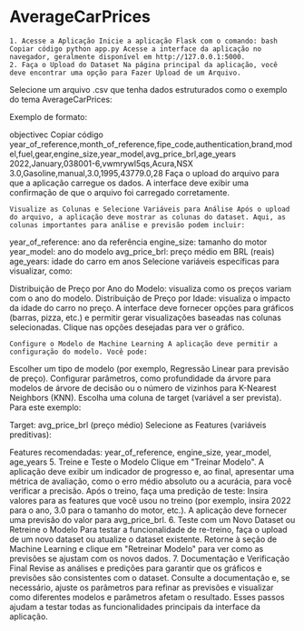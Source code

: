 # AverageCarPrices

    1. Acesse a Aplicação Inicie a aplicação Flask com o comando: bash Copiar código python app.py Acesse a interface da aplicação no navegador, geralmente disponível em http://127.0.0.1:5000.
    2. Faça o Upload do Dataset Na página principal da aplicação, você deve encontrar uma opção para Fazer Upload de um Arquivo.

Selecione um arquivo .csv que tenha dados estruturados como o exemplo do tema AverageCarPrices:

Exemplo de formato:

objectivec Copiar código year_of_reference,month_of_reference,fipe_code,authentication,brand,model,fuel,gear,engine_size,year_model,avg_price_brl,age_years 2022,January,038001-6,vwmrywl5qs,Acura,NSX 3.0,Gasoline,manual,3.0,1995,43779.0,28 Faça o upload do arquivo para que a aplicação carregue os dados. A interface deve exibir uma confirmação de que o arquivo foi carregado corretamente.

    Visualize as Colunas e Selecione Variáveis para Análise Após o upload do arquivo, a aplicação deve mostrar as colunas do dataset. Aqui, as colunas importantes para análise e previsão podem incluir:

year_of_reference: ano da referência engine_size: tamanho do motor year_model: ano do modelo avg_price_brl: preço médio em BRL (reais) age_years: idade do carro em anos Selecione variáveis específicas para visualizar, como:

Distribuição de Preço por Ano do Modelo: visualiza como os preços variam com o ano do modelo. Distribuição de Preço por Idade: visualiza o impacto da idade do carro no preço. A interface deve fornecer opções para gráficos (barras, pizza, etc.) e permitir gerar visualizações baseadas nas colunas selecionadas. Clique nas opções desejadas para ver o gráfico.

    Configure o Modelo de Machine Learning A aplicação deve permitir a configuração do modelo. Você pode:

Escolher um tipo de modelo (por exemplo, Regressão Linear para previsão de preço). Configurar parâmetros, como profundidade da árvore para modelos de árvore de decisão ou o número de vizinhos para K-Nearest Neighbors (KNN). Escolha uma coluna de target (variável a ser prevista). Para este exemplo:

Target: avg_price_brl (preço médio) Selecione as Features (variáveis preditivas):

Features recomendadas: year_of_reference, engine_size, year_model, age_years 5. Treine e Teste o Modelo Clique em "Treinar Modelo". A aplicação deve exibir um indicador de progresso e, ao final, apresentar uma métrica de avaliação, como o erro médio absoluto ou a acurácia, para você verificar a precisão. Após o treino, faça uma predição de teste: Insira valores para as features que você usou no treino (por exemplo, insira 2022 para o ano, 3.0 para o tamanho do motor, etc.). A aplicação deve fornecer uma previsão do valor para avg_price_brl. 6. Teste com um Novo Dataset ou Retreine o Modelo Para testar a funcionalidade de re-treino, faça o upload de um novo dataset ou atualize o dataset existente. Retorne à seção de Machine Learning e clique em "Retreinar Modelo" para ver como as previsões se ajustam com os novos dados. 7. Documentação e Verificação Final Revise as análises e predições para garantir que os gráficos e previsões são consistentes com o dataset. Consulte a documentação e, se necessário, ajuste os parâmetros para refinar as previsões e visualizar como diferentes modelos e parâmetros afetam o resultado. Esses passos ajudam a testar todas as funcionalidades principais da interface da aplicação.
